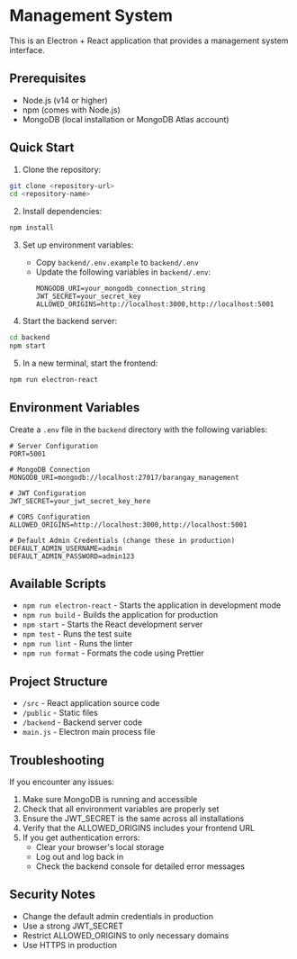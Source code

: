 # Management System

This is an Electron + React application that provides a management system interface.

## Prerequisites

- Node.js (v14 or higher)
- npm (comes with Node.js)
- MongoDB (local installation or MongoDB Atlas account)

## Quick Start

1. Clone the repository:
```bash
git clone <repository-url>
cd <repository-name>
```

2. Install dependencies:
```bash
npm install
```

3. Set up environment variables:
   - Copy `backend/.env.example` to `backend/.env`
   - Update the following variables in `backend/.env`:
     ```
     MONGODB_URI=your_mongodb_connection_string
     JWT_SECRET=your_secret_key
     ALLOWED_ORIGINS=http://localhost:3000,http://localhost:5001
     ```

4. Start the backend server:
```bash
cd backend
npm start
```

5. In a new terminal, start the frontend:
```bash
npm run electron-react
```

## Environment Variables

Create a `.env` file in the `backend` directory with the following variables:

```
# Server Configuration
PORT=5001

# MongoDB Connection
MONGODB_URI=mongodb://localhost:27017/barangay_management

# JWT Configuration
JWT_SECRET=your_jwt_secret_key_here

# CORS Configuration
ALLOWED_ORIGINS=http://localhost:3000,http://localhost:5001

# Default Admin Credentials (change these in production)
DEFAULT_ADMIN_USERNAME=admin
DEFAULT_ADMIN_PASSWORD=admin123
```

## Available Scripts

- `npm run electron-react` - Starts the application in development mode
- `npm run build` - Builds the application for production
- `npm start` - Starts the React development server
- `npm test` - Runs the test suite
- `npm run lint` - Runs the linter
- `npm run format` - Formats the code using Prettier

## Project Structure

- `/src` - React application source code
- `/public` - Static files
- `/backend` - Backend server code
- `main.js` - Electron main process file

## Troubleshooting

If you encounter any issues:

1. Make sure MongoDB is running and accessible
2. Check that all environment variables are properly set
3. Ensure the JWT_SECRET is the same across all installations
4. Verify that the ALLOWED_ORIGINS includes your frontend URL
5. If you get authentication errors:
   - Clear your browser's local storage
   - Log out and log back in
   - Check the backend console for detailed error messages

## Security Notes

- Change the default admin credentials in production
- Use a strong JWT_SECRET
- Restrict ALLOWED_ORIGINS to only necessary domains
- Use HTTPS in production 